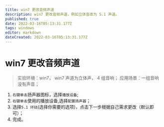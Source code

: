 ```yaml
---
title: win7 更改音频声道
description: win7 更改音频声道，例如立体音改为 5.1 声道。
published: true
date: 2022-03-16T05:13:31.177Z
tags: windows
editor: markdown
dateCreated: 2022-03-16T05:13:31.177Z
---
```


# win7 更改音频声道

> 实验环境：win7， win7 声道为立体声， 4 组音响；
> 应用场景：一组音响没有声音；

1. `右键单击`扬声器图标，选择`播放设备`;
2. `右键单击`使用的播放设备,选择`配置扬声器`；
3. 选择`5.1 环绕`(选择你需要的选项)，点击下一步根据自己需求更改（默认即可）；
4. 完成。